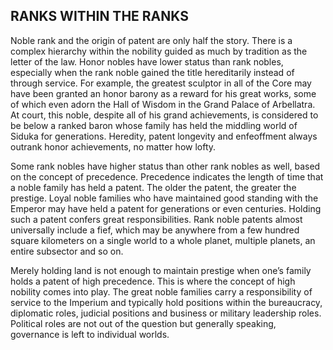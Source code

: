 ## RANKS WITHIN THE RANKS

Noble rank and the origin of patent are only half the story. There is a complex hierarchy within the nobility guided as much by tradition as the letter of the law. Honor nobles have lower status than rank nobles, especially when the rank noble gained the title hereditarily instead of through service. For example, the greatest sculptor in all of the Core may have been granted an honor barony as a reward for his great works, some of which even adorn the Hall of Wisdom in the Grand Palace of Arbellatra. At court, this noble, despite all of his grand achievements, is considered to be below a ranked baron whose family has held the middling world of Siduka for generations. Heredity, patent longevity and enfeoffment always outrank honor achievements, no matter how lofty.

Some rank nobles have higher status than other rank nobles as well, based on the concept of precedence. Precedence indicates the length of time that a noble family has held a patent. The older the patent, the greater the prestige. Loyal noble families who have maintained good standing with the Emperor may have held a patent for generations or even centuries. Holding such a patent confers great responsibilities. Rank noble patents almost universally include a fief, which may be anywhere from a few hundred square kilometers on a single world to a whole planet, multiple planets, an entire subsector and so on.

Merely holding land is not enough to maintain prestige when one’s family holds a patent of high precedence. This is where the concept of high nobility comes into play. The great noble families carry a responsibility of service to the Imperium and typically hold positions within the bureaucracy, diplomatic roles, judicial positions and business or military leadership roles. Political roles are not out of the question but generally speaking, governance is left to individual worlds.